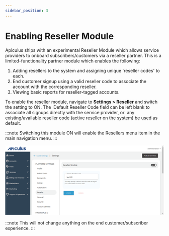 ```yaml
---
sidebar_position: 3
---
```

# Enabling Reseller Module

Apiculus ships with an experimental Reseller Module which allows service providers to onboard subscribers/customers via a reseller partner. This is a limited-functionality partner module which enables the following:

1. Adding resellers to the system and assigning unique 'reseller codes' to each.
2. End customer signup using a valid reseller code to associate the account with the corresponding reseller.
3. Viewing basic reports for reseller-tagged accounts.

To enable the reseller module, navigate to **Settings > Reseller** and switch the setting to ON. The  Default Reseller Code field can be left blank to associate all signups directly with the service provider, or  any existing/available reseller code (active reseller on the system) be used as default.

:::note
Switching this module ON will enable the Resellers menu item in the main navigation menu.
:::

![# Enabling Reseller Module](img/EnablingResellerModule.png)

:::note
This will not change anything on the end customer/subscriber experience.
:::
